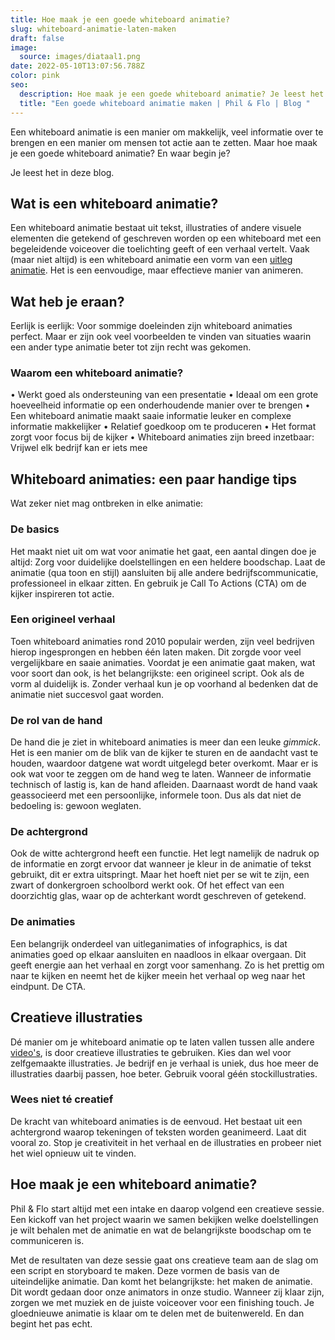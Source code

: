 ```yaml
---
title: Hoe maak je een goede whiteboard animatie?
slug: whiteboard-animatie-laten-maken
draft: false
image:
  source: images/diataal1.png
date: 2022-05-10T13:07:56.788Z
color: pink
seo:
  description: Hoe maak je een goede whiteboard animatie? Je leest het in de blog.
  title: "Een goede whiteboard animatie maken | Phil & Flo | Blog "
---
```

Een whiteboard animatie is een manier om makkelijk, veel informatie over te brengen en een manier om mensen tot actie aan te zetten. Maar hoe maak je een goede whiteboard animatie? En waar begin je?

Je leest het in deze blog.

## Wat is een whiteboard animatie?

Een whiteboard animatie bestaat uit tekst, illustraties of andere visuele elementen die getekend of geschreven worden op een whiteboard met een begeleidende voiceover die toelichting geeft of een verhaal vertelt. Vaak (maar niet altijd) is een whiteboard animatie een vorm van een [uitleg animatie](https://www.philenflo.nl/explainer-animatie/). Het is een eenvoudige, maar effectieve manier van animeren.

## Wat heb je eraan?

Eerlijk is eerlijk: Voor sommige doeleinden zijn whiteboard animaties perfect. Maar er zijn ook veel voorbeelden te vinden van situaties waarin een ander type animatie beter tot zijn recht was gekomen.

### Waarom een whiteboard animatie?

• Werkt goed als ondersteuning van een presentatie
• Ideaal om een grote hoeveelheid informatie op een onderhoudende manier over te brengen
• Een whiteboard animatie maakt saaie informatie leuker en complexe informatie makkelijker 
• Relatief goedkoop om te produceren
• Het format zorgt voor focus bij de kijker
• Whiteboard animaties zijn breed inzetbaar: Vrijwel elk bedrijf kan er iets mee

## Whiteboard animaties: een paar handige tips

Wat zeker niet mag ontbreken in elke animatie:

### De basics

Het maakt niet uit om wat voor animatie het gaat, een aantal dingen doe je altijd: Zorg voor duidelijke doelstellingen en een heldere boodschap. Laat de animatie (qua toon en stijl) aansluiten bij alle andere bedrijfscommunicatie, professioneel in elkaar zitten. En gebruik je Call To Actions (CTA) om de kijker inspireren tot actie.

### Een origineel verhaal

Toen whiteboard animaties rond 2010 populair werden, zijn veel bedrijven hierop ingesprongen en hebben één laten maken. Dit zorgde voor veel vergelijkbare en saaie animaties. Voordat je een animatie gaat maken, wat voor soort dan ook, is het belangrijkste: een origineel script. Ook als de vorm al duidelijk is. Zonder verhaal kun je op voorhand al bedenken dat de animatie niet succesvol gaat worden.

### De rol van de hand

De hand die je ziet in whiteboard animaties is meer dan een leuke *gimmick*. Het is een manier om de blik van de kijker te sturen en de aandacht vast te houden, waardoor datgene wat wordt uitgelegd beter overkomt. Maar er is ook wat voor te zeggen om de hand weg te laten. Wanneer de informatie technisch of lastig is, kan de hand afleiden. Daarnaast wordt de hand vaak geassocieerd met een persoonlijke, informele toon. Dus als dat niet de bedoeling is: gewoon weglaten.

### De achtergrond

Ook de witte achtergrond heeft een functie. Het legt namelijk de nadruk op de informatie en zorgt ervoor dat wanneer je kleur in de animatie of tekst gebruikt, dit er extra uitspringt. Maar het hoeft niet per se wit te zijn, een zwart of donkergroen schoolbord werkt ook. Of het effect van een doorzichtig glas, waar op de achterkant wordt geschreven of getekend.

### De animaties

Een belangrijk onderdeel van uitleganimaties of infographics, is dat animaties goed op elkaar aansluiten en naadloos in elkaar overgaan. Dit geeft energie aan het verhaal en zorgt voor samenhang. Zo is het prettig om naar te kijken en neemt het de kijker meein het verhaal op weg naar het eindpunt. De CTA.

## Creatieve illustraties

Dé manier om je whiteboard animatie op te laten vallen tussen alle andere [video's](https://www.philenflo.nl/oplossingen/video-laten-maken/), is door creatieve illustraties te gebruiken. Kies dan wel voor zelfgemaakte illustraties. Je bedrijf en je verhaal is uniek, dus hoe meer de illustraties daarbij passen, hoe beter. Gebruik vooral géén stockillustraties. 

### Wees niet té creatief

De kracht van whiteboard animaties is de eenvoud. Het bestaat uit een achtergrond waarop tekeningen of teksten worden geanimeerd. Laat dit vooral zo. Stop je creativiteit in het verhaal en de illustraties en probeer niet het wiel opnieuw uit te vinden.

## Hoe maak je een whiteboard animatie?

Phil & Flo start altijd met een intake en daarop volgend een creatieve sessie. Een kickoff van het project waarin we samen bekijken welke doelstellingen je wilt behalen met de animatie en wat de belangrijkste boodschap om te communiceren is.

Met de resultaten van deze sessie gaat ons creatieve team aan de slag om een script en storyboard te maken. Deze vormen de basis van de uiteindelijke animatie. Dan komt het belangrijkste: het maken de animatie. Dit wordt gedaan door onze animators in onze studio. Wanneer zij klaar zijn, zorgen we met muziek en de juiste voiceover voor een finishing touch. Je gloednieuwe animatie is klaar om te delen met de buitenwereld. En dan begint het pas echt.